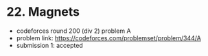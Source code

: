 # 22. Magnets

* codeforces round 200 (div 2) problem A
* problem link: https://codeforces.com/problemset/problem/344/A
* submission 1: accepted